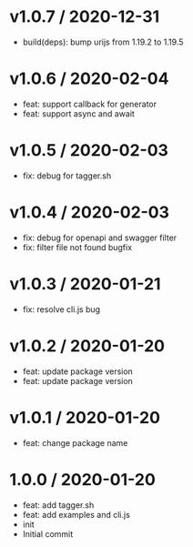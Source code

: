
v1.0.7 / 2020-12-31
===================

  * build(deps): bump urijs from 1.19.2 to 1.19.5

v1.0.6 / 2020-02-04
===================

  * feat: support callback for generator
  * feat: support async and await

v1.0.5 / 2020-02-03
===================

  * fix: debug for tagger.sh

v1.0.4 / 2020-02-03
===================

  * fix: debug for openapi and swagger filter
  * fix: filter file not found bugfix

v1.0.3 / 2020-01-21
===================

  * fix: resolve cli.js bug

v1.0.2 / 2020-01-20
===================

  * feat: update package version
  * feat: update package version

v1.0.1 / 2020-01-20
===================

  * feat: change package name

1.0.0 / 2020-01-20
==================

  * feat: add tagger.sh
  * feat: add examples and cli.js
  * init
  * Initial commit
